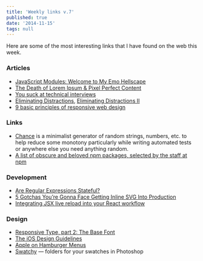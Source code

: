 ```yaml
---
title: 'Weekly links v.7'
published: true
date: '2014-11-15'
tags: null
---
```

Here are some of the most interesting links that I have found on the web this week.

### Articles

* [JavaScript Modules: Welcome to My Emo Hellscape](https://medium.com/@trek/last-week-i-had-a-small-meltdown-on-twitter-about-npms-future-plans-around-front-end-packaging-b424dd8d367a)
* [The Death of Lorem Ipsum & Pixel Perfect Content](http://bradfrost.com/blog/link/the-death-of-lorem-ipsum-pixel-perfect-content/)
* [You suck at technical interviews](http://seldo.com/weblog/2014/08/26/you_suck_at_technical_interviews)
* [Eliminating Distractions](http://davidwalsh.name/eliminating-distractions), [Eliminating Distractions II](http://davidwalsh.name/eliminating-distractions-again)
* [9 basic principles of responsive web design](http://blog.froont.com/9-basic-principles-of-responsive-web-design/)


### Links
* [Chance](http://chancejs.com/) is a minimalist generator of random strings, numbers, etc. to help reduce some monotony particularly while writing automated tests or anywhere else you need anything random.
* [A list of obscure and beloved npm packages, selected by the staff at npm](https://www.npmjs.org/package/npm-collection-staff-picks)


### Development
* [Are Regular Expressions Stateful?](http://ponyfoo.com/articles/stateful-regular-expressions)
* [5 Gotchas You’re Gonna Face Getting Inline SVG Into Production](http://css-tricks.com/gotchas-on-getting-svg-into-production/)
* [Integrating JSX live reload into your React workflow](http://gaearon.github.io/react-hot-loader/)

### Design
* [Responsive Type, part 2: The Base Font](http://8gramgorilla.com/responsive-type-part-2-the-base-font/)
* [The iOS Design Guidelines](http://iosdesign.ivomynttinen.com/)
* [Apple on Hamburger Menus](http://blog.manbolo.com/2014/06/30/apple-on-hamburger-menus)
* [Swatchy](http://swatchy.github.io/) — folders for your swatches in Photoshop
